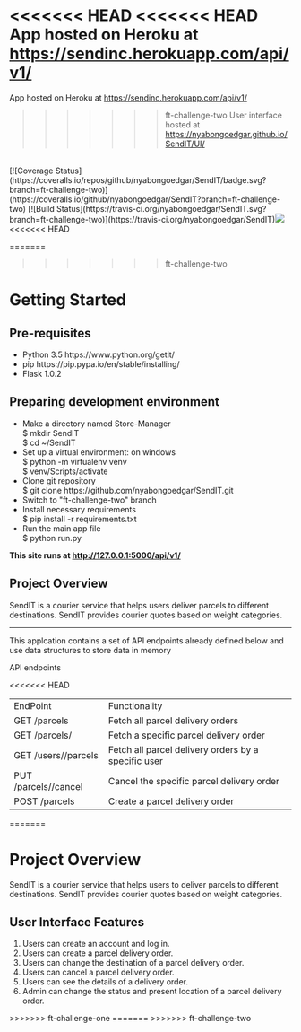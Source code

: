<<<<<<< HEAD
<<<<<<< HEAD
App hosted on Heroku at https://sendinc.herokuapp.com/api/v1/
=======
App hosted on Heroku at https://sendinc.herokuapp.com/api/v1/   
>>>>>>> ft-challenge-two
User interface hosted at https://nyabongoedgar.github.io/SendIT/UI/
<br>
[![Coverage Status](https://coveralls.io/repos/github/nyabongoedgar/SendIT/badge.svg?branch=ft-challenge-two)](https://coveralls.io/github/nyabongoedgar/SendIT?branch=ft-challenge-two)
[![Build Status](https://travis-ci.org/nyabongoedgar/SendIT.svg?branch=ft-challenge-two)](https://travis-ci.org/nyabongoedgar/SendIT)<a href="https://codeclimate.com/github/nyabongoedgar/SendIT/maintainability"><img src="https://api.codeclimate.com/v1/badges/de8d6ff5a0fdf45eba8c/maintainability" /></a>
<<<<<<< HEAD

=======
>>>>>>> ft-challenge-two
<h1> Getting Started </h1>
<h2> Pre-requisites </h2>

<ul><li>Python 3.5 https://www.python.org/getit/</li><li>pip https://pip.pypa.io/en/stable/installing/</li><li>Flask 1.0.2</li></ul>
  

<h2>Preparing development environment</h2>
<ul><li>Make a directory named Store-Manager<br>
  $ mkdir SendIT <br>
  $ cd ~/SendIT
  </li>

<li> Set up a virtual environment: on windows <br>
    $ python -m virtualenv venv <br>
    $ venv/Scripts/activate </li>
  
<li>Clone git repository <br>
  $ git clone https://github.com/nyabongoedgar/SendIT.git</li>
<li>Switch to "ft-challenge-two" branch</li>
  <li>Install necessary requirements<br>
  $ pip install -r requirements.txt </li>
<li>Run the main app file <br>
  $ python run.py
 </li> </ul>
  
<b>This site runs at http://127.0.0.1:5000/api/v1/</b> 
  
  
<h2>Project Overview </h2>

<p>SendIT is a courier service that helps users deliver parcels to different destinations. SendIT provides courier quotes based on weight categories.</p>

 <hr/>
<p> This applcation contains a set of API endpoints already defined below and use data structures to store data in memory </p>


<caption>API endpoints</caption>
<table>
<tr><td>EndPoint</td>	<td>Functionality</td>	</tr>

<tr><td>GET /parcels</td>	<td>Fetch all parcel delivery orders</td>	</tr>

<tr><td>GET /parcels/<parcelId></td>	<td>Fetch a specific parcel delivery order</td>	</tr>

<tr><td>GET /users/<userId>/parcels	</td> <td>Fetch all parcel delivery orders by a specific user</td>	</tr>

<tr><td>PUT /parcels/<parcelId>/cancel</td>	<td>Cancel the specific parcel delivery order</td>	</tr>

<tr><td>POST /parcels</td>	<td>Create a parcel delivery order</td>	</tr>

<<<<<<< HEAD
</table>  
=======
<h1>Project Overview</h1>
<p>SendIT is a courier service that helps users to deliver parcels to different destinations. SendIT provides courier quotes based on weight categories.</p>
<h2>User Interface Features</h2>
<ol><li>	Users can create an account and log in. </li>	
<li>Users can create a parcel delivery order. </li>	
<li>Users can change the destination of a parcel delivery order. </li>	
<li>	Users can cancel a parcel delivery order. </li>	
<li>	Users can see the details of a delivery order. </li>	
<li>	Admin can change the status and present location of a parcel delivery order. </li>	</ol>
>>>>>>> ft-challenge-one
=======
</table>  
>>>>>>> ft-challenge-two
